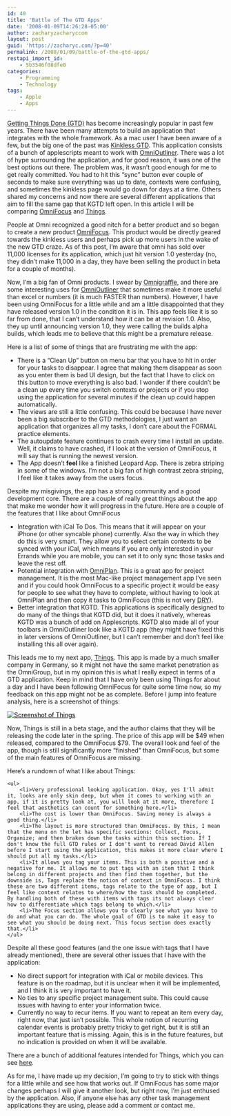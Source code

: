 ```yaml
---
id: 40
title: 'Battle of The GTD Apps'
date: '2008-01-09T14:26:28-05:00'
author: zacharyzacharyccom
layout: post
guid: 'https://zacharyc.com/?p=40'
permalink: /2008/01/09/battle-of-the-gtd-apps/
restapi_import_id:
    - 5b3546f08dfe0
categories:
    - Programming
    - Technology
tags:
    - Apple
    - Apps
---
```


[Getting Things Done (GTD)](http://en.wikipedia.org/wiki/Getting_Things_Done) has become increasingly popular in past few years. There have been many attempts to build an application that integrates with the whole framework. As a mac user I have been aware of a few, but the big one of the past was [Kinkless GTD](http://kinkless.com/kgtd). This application consists of a bunch of applescripts meant to work with [OmniOutliner](http://www.omnigroup.com/omnioutliner). There was a lot of hype surrounding the application, and for good reason, it was one of the best options out there. The problem was, it wasn’t good enough for me to get really committed. You had to hit this “sync” button ever couple of seconds to make sure everything was up to date, contexts were confusing, and sometimes the kinkless page would go down for days at a time. Others shared my concerns and now there are several different applications that aim to fill the same gap that KGTD left open. In this article I will be comparing [OmniFocus](http://www.omnigroup.com/omnifocus) and [Things](http://culturedcode.com/things/).

People at Omni recognized a good nitch for a better product and so began to create a new product [OmniFocus](http://www.omnigroup.com/omnifocus). This product would be directly geared towards the kinkless users and perhaps pick up more users in the wake of the new GTD craze. As of this post, I’m aware that omni has sold over 11,000 licenses for its application, which just hit version 1.0 yesterday (no, they didn’t make 11,000 in a day, they have been selling the product in beta for a couple of months).

Now, I’m a big fan of Omni products. I swear by [Omnigraffle](http://www.omnigroup.com/omnigraffle), and there are some interesting uses for [OmniOutliner](http://www.omnigroup.com/omnioutliner) that sometimes make it more useful than excel or numbers (it is much FASTER than numbers). However, I have been using OmniFocus for a little while and am a little disappointed that they have released version 1.0 in the condition it is in. This app feels like it is so far from done, that I can’t understand how it can be at revision 1.0. Also, they up until announcing version 1.0, they were calling the builds alpha builds, which leads me to believe that this might be a premature release.

Here is a list of some of things that are frustrating me with the app:

- There is a “Clean Up” button on menu bar that you have to hit in order for your tasks to disappear. I agree that making them disappear as soon as you enter them is bad UI design, but the fact that I have to click on this button to move everything is also bad. I wonder if there couldn’t be a clean up every time you switch contexts or projects or if you stop using the application for several minutes if the clean up could happen automatically.
- The views are still a little confusing. This could be because I have never been a big subscriber to the GTD methodologies, I just want an application that organizes all my tasks, I don’t care about the FORMAL practice elements.
- The autoupdate feature continues to crash every time I install an update. Well, it claims to have crashed, if I look at the version of OmniFocus, it will say that is running the newest version.
- The App doesn’t **feel** like a finished Leopard App. There is zebra striping in some of the windows. I’m not a big fan of high contrast zebra striping, I feel like it takes away from the users focus.

Despite my misgivings, the app has a strong community and a good development core. There are a couple of really great things about the app that make me wonder how it will progress in the future. Here are a couple of the features that I like about OmniFocus

- Integration with iCal To Dos. This means that it will appear on your iPhone (or other syncable phone) currently. Also the way in which they do this is very smart. They allow you to select certain contexts to be synced with your iCal, which means if you are only interested in your Errands while you are mobile, you can set it to only sync those tasks and leave the rest off.
- Potential integration with [OmniPlan](http://www.omnigroup.com/omniplan). This is a great app for project management. It is the most Mac-like project management app I’ve seen and if you could hook OmniFocus to a specific project it would be easy for people to see what they have to complete, without having to look at OmniPlan and then copy it tasks to OmniFocus (this is not very [DRY](http://en.wikipedia.org/wiki/Don't_repeat_yourself)).
- Better integration that KGTD. This applications is specifically designed to do many of the things that KGTD did, but it does it natively, whereas KGTD was a bunch of add on Applescripts. KGTD also made all of your toolbars in OmniOutliner look like a KGTD app (they might have fixed this in later versions of OmniOutliner, but I can’t remember and don’t feel like installing this all over again).

This leads me to my next app, [Things](http://culturedcode.com/things/). This app is made by a much smaller company in Germany, so it might not have the same market penetration as the OmniGroup, but in my opinion this is what I really expect in terms of a GTD application. Keep in mind that I have only been using Things for about a day and I have been following OmniFocus for quite some time now, so my feedback on this app might not be as complete. Before I jump into feature analysis, here is a screenshot of things:

[<span class="Apple-style-span" style="color:#000000;text-decoration:none;">![Screenshot of Things](https://i0.wp.com/zacharyc.com/wp-content/uploads/2008/01/things_window.png?w=1100&ssl=1)</span><span class="Apple-tab-span" style="white-space:pre;"></span>](https://zacharyc.com/2008/01/09/battle-of-the-gtd-apps/screenshot-of-things/ "Screenshot of Things")

Now, Things is still in a beta stage, and the author claims that they will be releasing the code later in the spring. The price of this app will be $49 when released, compared to the OmniFocus $79. The overall look and feel of the app, though is still significantly more “finished” than OmniFocus, but some of the main features of OmniFocus are missing.

Here’s a rundown of what I like about Things:

```
<ul>    
    <li>Very professional looking application. Okay, yes I'll admit it, looks are only skin deep, but when it comes to working with an app, if it is pretty look at, you will look at it more, therefore I feel that aesthetics can count for something here.</li>  
    <li>The cost is lower than OmniFocus. Saving money is always a good thing.</li>
    <li>The layout is more structured than OmniFocus. By this, I mean that the menu on the let has specific sections: Collect, Focus, Organize; and then brakes down the tasks within this section. If I don't know the full GTD rules or I don't want to reread David Allen before I start using the application, this makes it more clear where I should put all my tasks.</li>   
    <li>It allows you tag your items. This is both a positive and a negative for me. It allows me to put tags with an item that I think belong in different projects and then find them together, but the downside is, Tags replace the notion of context in OmniFocus. I think these are two different items, tags relate to the type of app, but I feel like context relates to where/how the task should be completed. By handling both of these with items with tags its not always clear how to differentiate which tags belong to which.</li> 
    <li>The Focus section allows you to clearly see what you have to do and what you can do. The whole goal of GTD is to make it easy to see what you should be doing next. This focus section does exactly that.</li>
</ul>

```

Despite all these good features (and the one issue with tags that I have already mentioned), there are several other issues that I have with the application:

- No direct support for integration with iCal or mobile devices. This feature is on the roadmap, but it is unclear when it will be implemented, and I think it is very important to have it.
- No ties to any specific project management suite. This could cause issues with having to enter your information twice.
- Currently no way to recur items. If you want to repeat an item every day, right now, that just isn’t possible. This whole notion of recurring calendar events is probably pretty tricky to get right, but it is still an important feature that is missing. Again, this is in the future features, but no indication is provided on when it will be available.

There are a bunch of additional features intended for Things, which you can see [here](http://culturedcode.com/things/wiki/index.php?title=Future_Features).

As for me, I have made up my decision, I’m going to try to stick with things for a little while and see how that works out. If OmniFocus has some major changes perhaps I will give it another look, but right now, I’m just enthused by the application. Also, if anyone else has any other task management applications they are using, please add a comment or contact me.